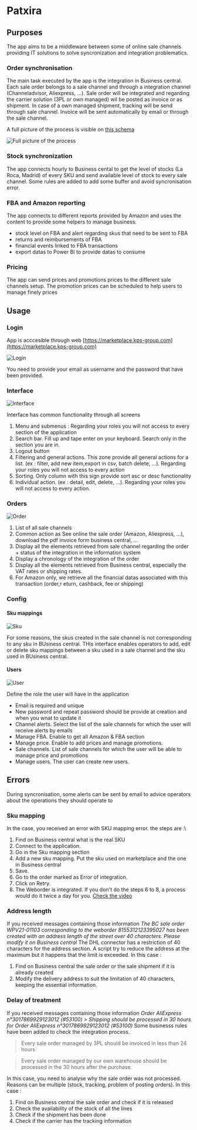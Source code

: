 # Patxira

## Purposes
The app aims to be a middleware between some of online sale channels providing IT solutions to solve syncronization and integration problematics.

### Order synchronisation
The main task executed by the app is the integration in Business central.
Each sale order belongs to a sale channel and through a integration channel (Channeladvisor, Aliexpress, ...). 
Sale order will be integrated and regarding the carrier solution (3PL or own managed) wil be posted as invoice or as shipment.
In case of a own managed shipment, tracking will be send through sale channel.
Invoice will be sent automatically by email or through the sale channel.

A full picture of the process is visible on [this schema](img/Processus_integration_D2C.jpg) 

 ![Full picture of the process](img/Processus_integration_D2C.jpg "Integration proccess")

### Stock synchronization
The app connects hourly to Business cental to get the level of stocks (La Roca, Madrid) of every SKU and send available level of stock to every sale channel. 
Some rules are added to add some buffer and avoid syncronisation error.

### FBA and Amazon reporting
The app connects to different reports provided by Amazon and uses the content to provide some helpers to manage business.

- stock level on FBA and alert regarding skus that need to be sent to FBA
- returns and reimbursements of FBA
- financial events linked to FBA transactions 
- export datas to Power BI to provide datas to consume

### Pricing
The app can send prices and promotions prices to the different sale channels setup. The promotion prices can be scheduled to help users to manage finely prices

## Usage

### Login
App is acccesible through web [https://marketplace.kps-group.com](https://marketplace.kps-group.com) 

![Login](img/login.png "Login")

You need to provide your email as username and the password that have been provided.

### Interface

![Interface](img/interface.png "Interface")

Interface has common functionality through all screens
1. Menu and submenus : Regarding your roles you will not access to every section of the application
2. Search bar. Fill up and tape enter on your keyboard. Search only in the section you are in.
3. Logout button
4. Filtering and general actions. This zone provide all general actions for a list. (ex : filter, add new item,export in csv, batch delete, ...).  Regarding your roles you will not access to every action
5. Sorting. Only column with this sign provide sort asc or desc functionality
6. Individual action.  (ex : detail, edit, delete, ...). Regarding your roles you will not access to every action.


### Orders

![Order](img/order-page.png "Order page")

1. List of all sale channels
2. Common action as See online the sale order (Amazon, Aliexpress, ...), download the pdf invoice form business central, ...
3. Display all the elements retrieved from sale channel regarding the order + status of the integration in the information system
4. Display a chronology of the integration of the order
5. Display all the elements retrieved from Business central, especially the VAT rates or shipping rates.
6. For Amazon only, we retrieve all the financial datas associated with this transaction (order,r eturn, cashback, fee or shipping)


### Config
#### Sku mappings

![Sku](img/Sku-Mappings.png "Sku mappings")

For some reasons, the skus created in the sale channel is not corresponding to any sku in BUsiness central.
THis interface enables operators to add, edit or delete sku mappings between a sku used in a sale channel and the sku used in BUsiness central.

#### Users

![User](img/Create-User.png "User creation")

Define the role the user will have in the application
- Email is required and unique
- New password and repeat password should be provide at creation and when you wnat to update it
- Channel alerts. Select the list of the sale channels for which the user will receive alerts by emails
- Manage FBA. Enable to get all Amazon & FBA section
- Manage price. Enable to add prices and manage promotions.
- Sale channels. List of sale channels for which the user will be able to manage price and promotions
- Manage users. The user can create new users.

## Errors
During syncronisation, some alerts can be sent by email to advice operators about the operations they should operate to 

### Sku mapping
In the case, you received an error with SKU mapping error. the steps are :\
1. Find on Business central what is the real SKU
2. Connect to the application.
3. Go in the Sku mapping section
4. Add a new sku mapping. Put the sku used on marketplace and the one in Business central
5. Save.
6. Go to the order marked as Error of integration. 
7. Click on Retry.
8. The Weborder is integrated. If you don't do the steps 6 to 8, a process would do it twice a day for you.
[Check the video](https://www.loom.com/share/8f0cc5e142a947d8b66ffdf93eaf25d3)

### Address length
If you received messages containing those information *The BC sale order WPV21-01103 corresponding to the weborder 8155312123395027 has been created with an address length of the street over 40 characters. Please modify it on Business central*
The DHL connector has a restriction of 40 characters for the address section. A script try to reduce the address at the maximum but it happens that the limit is exceeded. 
In this case : 
1. Find on Business central the sale order or the sale shipment if it is already created
2. Modify the delivery address to suit the limitation of 40 characters, keeping the essential information.

### Delay of treatment
If you received messages containing those information *Order AliExpress n°3017869929123012 (#53100) > Shipping should be processed in 30 hours for Order AliExpress n°3017869929123012 (#53100)*
Some businesss rules have been added to check the integration process. 
> Every sale order managed by 3PL should be invoiced in less than 24 hours

> Every sale order managed by our own warehouse should be processed in the 30 hours after the purchase.

In this case, you need to analyse why the sale order was not processed.
Reasons can be multiple (stock, tracking, problem of posting orders).
In this case : 
1. Find on Business central the sale order and check if it is released
2. Check the availability of the stock of all the lines
3. Check if the shipment has been done
4. Check if the carrier has the tracking information
